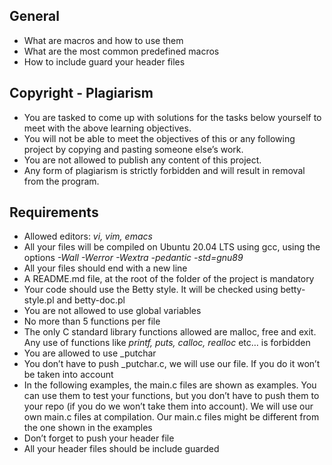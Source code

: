 
## General

   - What are macros and how to use them
   - What are the most common predefined macros
   - How to include guard your header files

## Copyright - Plagiarism

   - You are tasked to come up with solutions for the tasks below yourself to meet with the above learning objectives.
   - You will not be able to meet the objectives of this or any following project by copying and pasting someone else’s work.
   - You are not allowed to publish any content of this project.
   - Any form of plagiarism is strictly forbidden and will result in removal from the program.

## Requirements

   - Allowed editors: _vi, vim, emacs_
   - All your files will be compiled on Ubuntu 20.04 LTS using gcc, using the options _-Wall -Werror -Wextra -pedantic -std=gnu89_
   -  All your files should end with a new line
   - A README.md file, at the root of the folder of the project is mandatory
   - Your code should use the Betty style. It will be checked using betty-style.pl and betty-doc.pl
   - You are not allowed to use global variables
   - No more than 5 functions per file
   - The only C standard library functions allowed are malloc, free and exit. Any use of functions like _printf, puts, calloc, realloc_ etc… is forbidden
   - You are allowed to use _putchar
   - You don’t have to push _putchar.c, we will use our file. If you do it won’t be taken into account
   - In the following examples, the main.c files are shown as examples. You can use them to test your functions, but you don’t have to push them to your repo (if you	   do we won’t take them into account). We will use our own main.c files at compilation. Our main.c files might be different from the one shown in the examples
   - Don’t forget to push your header file
   - All your header files should be include guarded


